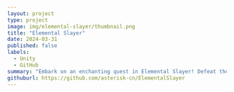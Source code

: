 ```yaml
---
layout: project
type: project
image: img/elemental-slayer/thumbnail.png
title: "Elemental Slayer"
date: 2024-03-31
published: false
labels:
  - Unity
  - GitHub
summary: "Embark on an enchanting quest in Elemental Slayer! Defeat the cute elemental creatures as many as you can within the time limit!"
githuburl: https://github.com/asterisk-cn/ElementalSlayer
---
```

